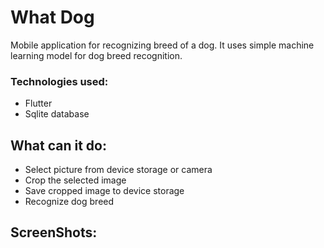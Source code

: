 # What Dog

Mobile application for recognizing breed of a dog. It uses simple machine learning model for dog breed recognition.

### Technologies used:

- Flutter
- Sqlite database

## What can it do:

- Select picture from device storage or camera
- Crop the selected image
- Save cropped image to device storage
- Recognize dog breed

## ScreenShots:
